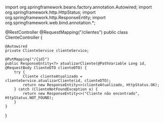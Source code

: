 import org.springframework.beans.factory.annotation.Autowired;
import org.springframework.http.HttpStatus;
import org.springframework.http.ResponseEntity;
import org.springframework.web.bind.annotation.*;

@RestController
@RequestMapping("/clientes")
public class ClienteController {

    @Autowired
    private ClienteService clienteService;

    @PutMapping("/{id}")
    public ResponseEntity<?> atualizarCliente(@PathVariable Long id, @RequestBody ClienteDTO clienteDTO) {
        try {
            Cliente clienteAtualizado = clienteService.atualizarCliente(id, clienteDTO);
            return new ResponseEntity<>(clienteAtualizado, HttpStatus.OK);
        } catch (ClienteNotFoundException e) {
            return new ResponseEntity<>("Cliente não encontrado", HttpStatus.NOT_FOUND);
        }
    }
}
